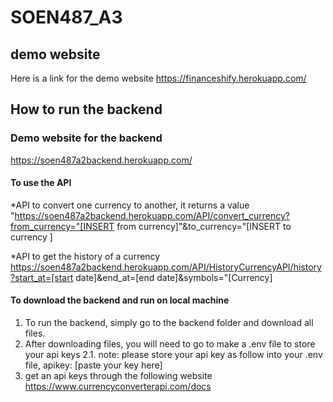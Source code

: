 # SOEN487_A3

## demo website
Here is a link for the demo website https://financeshify.herokuapp.com/

## How to run the backend
### Demo website for the backend
https://soen487a2backend.herokuapp.com/

#### To use the API
*API to convert one currency to another, it returns a value
"https://soen487a2backend.herokuapp.com/API/convert_currency?from_currency="[INSERT from currency]"&to_currency="[INSERT to currency ]

*API to get the history of a currency
https://soen487a2backend.herokuapp.com/API/HistoryCurrencyAPI/history?start_at=[start date]&end_at=[end date]&symbols="[Currency]

#### To download the backend and run on local machine
1. To run the backend, simply go to the backend folder and download all files.
2. After downloading files, you will need to go to make a .env file to store your api keys
  2.1. note: please store your api key as follow into your .env file, apikey: [paste your key here]
3. get an api keys through the following website https://www.currencyconverterapi.com/docs
